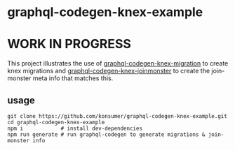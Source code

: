 # graphql-codegen-knex-example

# WORK IN PROGRESS

This project illustrates the use of [graphql-codegen-knex-migration](https://github.com/konsumer/graphql-codegen-knex-migration) to create knex migrations and [graphql-codegen-knex-joinmonster](https://github.com/konsumer/graphql-codegen-knex-joinmonster) to create the join-monster meta info that matches this.

## usage

```
git clone https://github.com/konsumer/graphql-codegen-knex-example.git
cd graphql-codegen-knex-example
npm i            # install dev-dependencies
npm run generate # run graphql-codegen to generate migrations & join-monster info
```